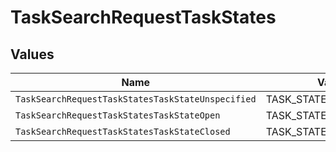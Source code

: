 # TaskSearchRequestTaskStates


## Values

| Name                                              | Value                                             |
| ------------------------------------------------- | ------------------------------------------------- |
| `TaskSearchRequestTaskStatesTaskStateUnspecified` | TASK_STATE_UNSPECIFIED                            |
| `TaskSearchRequestTaskStatesTaskStateOpen`        | TASK_STATE_OPEN                                   |
| `TaskSearchRequestTaskStatesTaskStateClosed`      | TASK_STATE_CLOSED                                 |